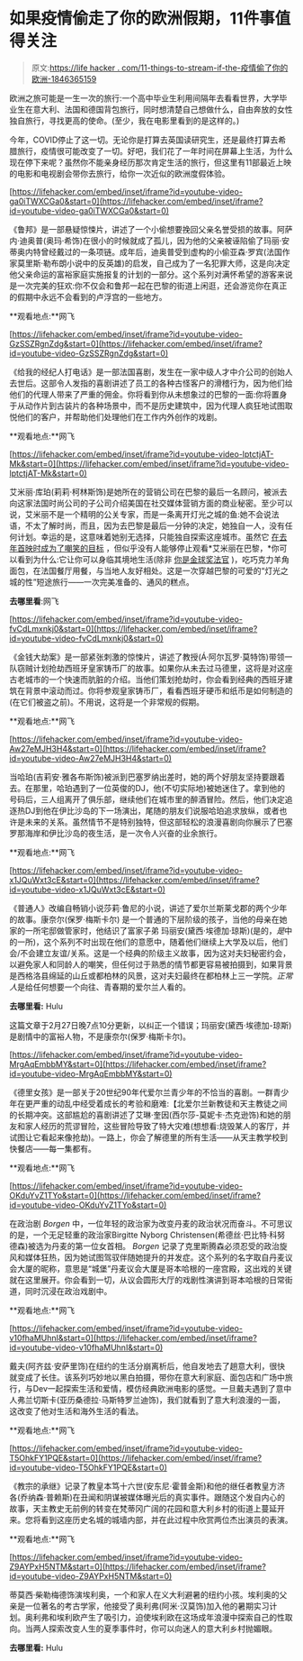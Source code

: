# 如果疫情偷走了你的欧洲假期，11件事值得关注

> 原文:[https://life hacker . com/11-things-to-stream-if-the-疫情偷了你的欧洲-1846365159](https://lifehacker.com/11-things-to-stream-if-the-pandemic-stole-your-european-1846365159)

欧洲之旅可能是一生一次的旅行:一个高中毕业生利用间隔年去看看世界，大学毕业生在意大利、法国和德国背包旅行，同时想清楚自己想做什么，自由奔放的女性独自旅行，寻找更高的使命。(至少，我在电影里看到的是这样的。)

今年，COVID停止了这一切。无论你是打算去英国读研究生，还是最终打算去希腊旅行，疫情很可能改变了一切。好吧，我们花了一年时间在屏幕上生活，为什么现在停下来呢？虽然你不能亲身经历那次肯定生活的旅行，但这里有11部最近上映的电影和电视剧会带你去旅行，给你一次近似的欧洲度假体验。

 [https://lifehacker.com/embed/inset/iframe?id=youtube-video-ga0iTWXCGa0&start=0](https://lifehacker.com/embed/inset/iframe?id=youtube-video-ga0iTWXCGa0&start=0) 

《鲁邦》是一部悬疑惊悚片，讲述了一个小偷想要挽回父亲名誉受损的故事。阿萨内·迪奥普(奥玛·希饰)在很小的时候就成了孤儿，因为他的父亲被诬陷偷了玛丽·安蒂奥内特曾经戴过的一条项链。成年后，迪奥普受到虚构的小偷亚森·罗宾(法国作家莫里斯·勒布朗小说中的反英雄)的启发，自己成为了一名犯罪大师，这是向决定他父亲命运的富裕家庭实施报复的计划的一部分。这个系列对满怀希望的游客来说是一次完美的狂欢:你不仅会和鲁邦一起在巴黎的街道上闲逛，还会游览你在真正的假期中永远不会看到的卢浮宫的一些地方。

**观看地点:**网飞

 [https://lifehacker.com/embed/inset/iframe?id=youtube-video-GzSSZRgnZdg&start=0](https://lifehacker.com/embed/inset/iframe?id=youtube-video-GzSSZRgnZdg&start=0) 

《给我的经纪人打电话》是一部法国喜剧，发生在一家中级人才中介公司的创始人去世后。这部令人发指的喜剧讲述了员工的各种古怪客户的滑稽行为，因为他们给他们的代理人带来了严重的佣金。你将看到你从未想象过的巴黎的一面:你将置身于从动作片到古装片的各种场景中，而不是历史建筑中，因为代理人疯狂地试图取悦他们的客户，并帮助他们处理他们在工作内外创作的戏剧。

**观看地点:**网飞

 [https://lifehacker.com/embed/inset/iframe?id=youtube-video-lptctjAT-Mk&start=0](https://lifehacker.com/embed/inset/iframe?id=youtube-video-lptctjAT-Mk&start=0) 

艾米丽·库珀(莉莉·柯林斯饰)是她所在的营销公司在巴黎的最后一名顾问，被派去向这家法国时尚公司的子公司介绍美国在社交媒体营销方面的商业秘密。至少可以说，艾米丽不是一个精明的公关专家，而是一条离开灯光之城的鱼:她不会说法语，不太了解时尚，而且，因为去巴黎是最后一分钟的决定，她独自一人，没有任何计划。幸运的是，这意味着她别无选择，只能独自探索这座城市。虽然它 [在去年首映时成为了嘲笑的目标](https://themuse.jezebel.com/emily-in-paris-is-what-happens-when-we-are-so-bored-1845316396) ，但似乎没有人能够停止观看*艾米丽在巴黎，*你可以看到为什么:它让你可以身临其境地生活(除非 [你是金球奖法官](https://themuse.jezebel.com/emily-in-paris-flew-golden-globes-judges-to-paris-and-1846325721) )，吃巧克力羊角面包，在法国餐厅用餐，与当地人友好相处。这是一次穿越巴黎的可爱的“灯光之城的性”短途旅行——一次完美准备的、通风的糕点。

**去哪里看**:网飞

 [https://lifehacker.com/embed/inset/iframe?id=youtube-video-fvCdLmxnkj0&start=0](https://lifehacker.com/embed/inset/iframe?id=youtube-video-fvCdLmxnkj0&start=0) 

《金钱大劫案》是一部紧张刺激的惊悚片，讲述了教授(Á·阿尔瓦罗·莫特饰)带领一队窃贼计划抢劫西班牙皇家铸币厂的故事。如果你从未去过马德里，这将是对这座古老城市的一个快速而肮脏的介绍。当他们策划抢劫时，你会看到经典的西班牙建筑在背景中滚动而过。你将参观皇家铸币厂，看看西班牙硬币和纸币是如何制造的(在它们被盗之前)。不用说，这将是一个非常规的假期。

**观看地点:**网飞

 [https://lifehacker.com/embed/inset/iframe?id=youtube-video-Aw27eMJH3H4&start=0](https://lifehacker.com/embed/inset/iframe?id=youtube-video-Aw27eMJH3H4&start=0) 

当哈珀(吉莉安·雅各布斯饰)被派到巴塞罗纳出差时，她的两个好朋友坚持要跟着去。在那里，哈珀遇到了一位英俊的DJ，他(不切实际地)被她迷住了。拿到他的号码后，三人组离开了俱乐部，继续他们在城市里的醉酒冒险。然后，他们决定追逐热DJ到他在伊比沙岛的下一场演出，尾随的朋友们说服哈珀追求放纵，或者也许是未来的关系。虽然情节不是特别独特，但这部轻松的浪漫喜剧向你展示了巴塞罗那海岸和伊比沙岛的夜生活，是一次令人兴奋的业余旅行。

**观看地点:**网飞

 [https://lifehacker.com/embed/inset/iframe?id=youtube-video-x1JQuWxt3cE&start=0](https://lifehacker.com/embed/inset/iframe?id=youtube-video-x1JQuWxt3cE&start=0) 

《普通人》改编自畅销小说莎莉·鲁尼的小说，讲述了爱尔兰斯莱戈郡的两个少年的故事。康奈尔(保罗·梅斯卡尔) 是一个普通的下层阶级的孩子，当他的母亲在她家的一所宅邸做管家时，他结识了富家子弟 玛丽安(黛西·埃德加·琼斯)(是的，*是*中的一所)，这个系列不时出现在他们的意愿中，随着他们继续上大学及以后，他们会/不会建立友谊/关系。这是一个经典的阶级主义故事，因为这对夫妇秘密约会，以避免家人和同龄人的嘲笑，但任何过于熟悉的情节都更容易被拍摄到，如果背景是西格洛县绵延的山丘或都柏林的风景，这对夫妇最终在都柏林上三一学院。*正常人*是给任何想要一个向往、青春期的爱尔兰人看的。

**去哪里看:** Hulu

这篇文章于2月27日晚7点10分更新，以纠正一个错误；玛丽安(黛西·埃德加-琼斯)是剧情中的富裕人物，不是康奈尔(保罗·梅斯卡尔)。

 [https://lifehacker.com/embed/inset/iframe?id=youtube-video-MrgAqEmbbMY&start=0](https://lifehacker.com/embed/inset/iframe?id=youtube-video-MrgAqEmbbMY&start=0) 

《德里女孩》是一部关于20世纪90年代爱尔兰青少年的不恰当的喜剧。一群青少年在更严重的动乱中经受着成长的考验和磨难:【北爱尔兰新教徒和天主教徒之间的长期冲突。这部尴尬的喜剧讲述了艾琳·奎因(西尔莎-莫妮卡·杰克逊饰)和她的朋友和家人经历的荒谬冒险，这些冒险导致了特大灾难(想想看:烧毁某人的客厅，并试图让它看起来像抢劫)。一路上，你会了解德里的所有生活——从天主教学校到快餐店——每一集都有。

**观看地点:**网飞

 [https://lifehacker.com/embed/inset/iframe?id=youtube-video-OKduYvZ1TYo&start=0](https://lifehacker.com/embed/inset/iframe?id=youtube-video-OKduYvZ1TYo&start=0) 

在政治剧 *Borgen* 中，一位年轻的政治家为改变丹麦的政治状况而奋斗。不可思议的是，一个无足轻重的政治家Birgitte Nyborg Christensen(希德丝·巴比特·科努德森)被选为丹麦的第一位女首相。 *Borgen* 记录了克里斯腾森必须忍受的政治旋风和媒体狂热，因为她试图驾驭伴随她提升的并发症。这个系列的名字取自丹麦议会大厦的昵称，意思是“城堡”丹麦议会大厦是哥本哈根的一座宫殿，这出戏的关键就在这里展开。你会看到一切，从议会圆形大厅的戏剧性演讲到哥本哈根的日常街道，同时沉浸在政治戏剧中。

**观看地点:**网飞

 [https://lifehacker.com/embed/inset/iframe?id=youtube-video-v10fhaMUhnI&start=0](https://lifehacker.com/embed/inset/iframe?id=youtube-video-v10fhaMUhnI&start=0) 

戴夫(阿齐兹·安萨里饰)在纽约的生活分崩离析后，他自发地去了趟意大利，很快就变成了长住。该系列巧妙地以黑白拍摄，带你在意大利家庭、面包店和广场中旅行，与Dev一起探索生活和爱情，模仿经典欧洲电影的感觉。一旦戴夫遇到了意中人弗兰切斯卡(亚历桑德拉·马斯特罗兰迪饰)，我们就看到了意大利浪漫的一面，这改变了他对生活和海外生活的看法。

**观看地点:**网飞

 [https://lifehacker.com/embed/inset/iframe?id=youtube-video-T5OhkFY1PQE&start=0](https://lifehacker.com/embed/inset/iframe?id=youtube-video-T5OhkFY1PQE&start=0) 

《教宗的承继》记录了教皇本笃十六世(安东尼·霍普金斯)和他的继任者教皇方济各(乔纳森·普赖斯)在丑闻和阴谋被媒体曝光后的真实事件。跟随这个发自内心的故事，天主教史无前例的转变在梵蒂冈广阔的花园和意大利乡村的街道上蔓延开来。您将看到这座历史名城的城墙内部，并在此过程中欣赏两位杰出演员的表演。

**观看地点:**网飞

 [https://lifehacker.com/embed/inset/iframe?id=youtube-video-Z9AYPxH5NTM&start=0](https://lifehacker.com/embed/inset/iframe?id=youtube-video-Z9AYPxH5NTM&start=0) 

蒂莫西·柴勒梅德饰演埃利奥，一个和家人在义大利避暑的纽约小孩。埃利奥的父亲是一位著名的考古学家，他接受了奥利弗(阿米·汉莫饰)加入他的暑期实习计划。奥利弗和埃利欧产生了吸引力，迫使埃利欧在这场成年浪漫中探索自己的性取向。当两人探索改变人生的夏季事件时，你可以向迷人的意大利乡村抛媚眼。

**去哪里看:** Hulu